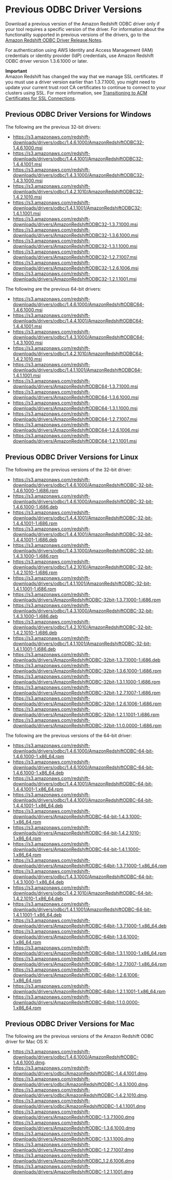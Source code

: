 # Previous ODBC Driver Versions<a name="odbc-previous-versions"></a>

 Download a previous version of the Amazon Redshift ODBC driver only if your tool requires a specific version of the driver\. For information about the functionality supported in previous versions of the drivers, go to the [Amazon Redshift ODBC Driver Release Notes](https://s3.amazonaws.com/redshift-downloads/drivers/odbc/1.4.7.1000/Amazon+Redshift+ODBC+Driver+Release+Notes.pdf)\.  

For authentication using AWS Identity and Access Management \(IAM\) credentials or identity provider \(IdP\) credentials, use Amazon Redshift ODBC driver version 1\.3\.6\.1000 or later\.

**Important**  
Amazon Redshift has changed the way that we manage SSL certificates\. If you must use a driver version earlier than 1\.3\.7\.1000, you might need to update your current trust root CA certificates to continue to connect to your clusters using SSL\. For more information, see [Transitioning to ACM Certificates for SSL Connections](connecting-transitioning-to-acm-certs.md)\.

## Previous ODBC Driver Versions for Windows<a name="odbc-previous-versions-windows"></a>

The following are the previous 32\-bit drivers: 
+ [https://s3\.amazonaws\.com/redshift\-downloads/drivers/odbc/1\.4\.6\.1000/AmazonRedshiftODBC32\-1\.4\.6\.1000\.msi ](https://s3.amazonaws.com/redshift-downloads/drivers/odbc/1.4.6.1000/AmazonRedshiftODBC32-1.4.6.1000.msi) 
+ [https://s3\.amazonaws\.com/redshift\-downloads/drivers/odbc/1\.4\.4\.1001/AmazonRedshiftODBC32\-1\.4\.4\.1001\.msi ](https://s3.amazonaws.com/redshift-downloads/drivers/odbc/1.4.4.1001/AmazonRedshiftODBC32-1.4.4.1001.msi) 
+ [https://s3\.amazonaws\.com/redshift\-downloads/drivers/odbc/1\.4\.3\.1000/AmazonRedshiftODBC32\-1\.4\.3\.1000\.msi ](https://s3.amazonaws.com/redshift-downloads/drivers/odbc/1.4.3.1000/AmazonRedshiftODBC32-1.4.3.1000.msi) 
+ [https://s3\.amazonaws\.com/redshift\-downloads/drivers/odbc/1\.4\.2\.1010/AmazonRedshiftODBC32\-1\.4\.2\.1010\.msi ](https://s3.amazonaws.com/redshift-downloads/drivers/odbc/1.4.2.1010/AmazonRedshiftODBC32-1.4.2.1010.msi) 
+ [https://s3\.amazonaws\.com/redshift\-downloads/drivers/odbc/1\.4\.1\.1001/AmazonRedshiftODBC32\-1\.4\.1\.1001\.msi ](https://s3.amazonaws.com/redshift-downloads/drivers/odbc/1.4.1.1001/AmazonRedshiftODBC32-1.4.1.1001.msi) 
+ [ https://s3\.amazonaws\.com/redshift\-downloads/drivers/AmazonRedshiftODBC32\-1\.3\.7\.1000\.msi ](https://s3.amazonaws.com/redshift-downloads/drivers/AmazonRedshiftODBC32-1.3.7.1000.msi) 
+ [https://s3\.amazonaws\.com/redshift\-downloads/drivers/AmazonRedshiftODBC32\-1\.3\.6\.1000\.msi](https://s3.amazonaws.com/redshift-downloads/drivers/AmazonRedshiftODBC32-1.3.6.1000.msi) 
+ [https://s3\.amazonaws\.com/redshift\-downloads/drivers/AmazonRedshiftODBC32\-1\.3\.1\.1000\.msi](https://s3.amazonaws.com/redshift-downloads/drivers/AmazonRedshiftODBC32-1.3.1.1000.msi) 
+ [https://s3\.amazonaws\.com/redshift\-downloads/drivers/AmazonRedshiftODBC32\-1\.2\.7\.1007\.msi](https://s3.amazonaws.com/redshift-downloads/drivers/AmazonRedshiftODBC32-1.2.7.1007.msi) 
+ [https://s3\.amazonaws\.com/redshift\-downloads/drivers/AmazonRedshiftODBC32\-1\.2\.6\.1006\.msi](https://s3.amazonaws.com/redshift-downloads/drivers/AmazonRedshiftODBC32-1.2.6.1006.msi) 
+ [https://s3\.amazonaws\.com/redshift\-downloads/drivers/AmazonRedshiftODBC32\-1\.2\.1\.1001\.msi](https://s3.amazonaws.com/redshift-downloads/drivers/AmazonRedshiftODBC32-1.2.1.1001.msi) 

The following are the previous 64\-bit drivers: 
+ [https://s3\.amazonaws\.com/redshift\-downloads/drivers/odbc/1\.4\.6\.1000/AmazonRedshiftODBC64\-1\.4\.6\.1000\.msi](https://s3.amazonaws.com/redshift-downloads/drivers/odbc/1.4.6.1000/AmazonRedshiftODBC64-1.4.6.1000.msi) 
+ [https://s3\.amazonaws\.com/redshift\-downloads/drivers/odbc/1\.4\.4\.1001/AmazonRedshiftODBC64\-1\.4\.4\.1001\.msi](https://s3.amazonaws.com/redshift-downloads/drivers/odbc/1.4.4.1001/AmazonRedshiftODBC64-1.4.4.1001.msi) 
+ [https://s3\.amazonaws\.com/redshift\-downloads/drivers/odbc/1\.4\.3\.1000/AmazonRedshiftODBC64\-1\.4\.3\.1000\.msi](https://s3.amazonaws.com/redshift-downloads/drivers/odbc/1.4.3.1000/AmazonRedshiftODBC64-1.4.3.1000.msi) 
+ [https://s3\.amazonaws\.com/redshift\-downloads/drivers/odbc/1\.4\.2\.1010/AmazonRedshiftODBC64\-1\.4\.2\.1010\.msi](https://s3.amazonaws.com/redshift-downloads/drivers/odbc/1.4.2.1010/AmazonRedshiftODBC64-1.4.2.1010.msi) 
+ [https://s3\.amazonaws\.com/redshift\-downloads/drivers/odbc/1\.4\.1\.1001/AmazonRedshiftODBC64\-1\.4\.1\.1001\.msi](https://s3.amazonaws.com/redshift-downloads/drivers/odbc/1.4.1.1001/AmazonRedshiftODBC64-1.4.1.1001.msi) 
+ [ https://s3\.amazonaws\.com/redshift\-downloads/drivers/AmazonRedshiftODBC64\-1\.3\.7\.1000\.msi ](https://s3.amazonaws.com/redshift-downloads/drivers/AmazonRedshiftODBC64-1.3.7.1000.msi) 
+ [https://s3\.amazonaws\.com/redshift\-downloads/drivers/AmazonRedshiftODBC64\-1\.3\.6\.1000\.msi](https://s3.amazonaws.com/redshift-downloads/drivers/AmazonRedshiftODBC64-1.3.6.1000.msi) 
+ [https://s3\.amazonaws\.com/redshift\-downloads/drivers/AmazonRedshiftODBC64\-1\.3\.1\.1000\.msi](https://s3.amazonaws.com/redshift-downloads/drivers/AmazonRedshiftODBC64-1.3.1.1000.msi) 
+ [https://s3\.amazonaws\.com/redshift\-downloads/drivers/AmazonRedshiftODBC64\-1\.2\.7\.1007\.msi](https://s3.amazonaws.com/redshift-downloads/drivers/AmazonRedshiftODBC64-1.2.7.1007.msi) 
+ [https://s3\.amazonaws\.com/redshift\-downloads/drivers/AmazonRedshiftODBC64\-1\.2\.6\.1006\.msi](https://s3.amazonaws.com/redshift-downloads/drivers/AmazonRedshiftODBC64-1.2.6.1006.msi) 
+  [https://s3\.amazonaws\.com/redshift\-downloads/drivers/AmazonRedshiftODBC64\-1\.2\.1\.1001\.msi](https://s3.amazonaws.com/redshift-downloads/drivers/AmazonRedshiftODBC64-1.2.1.1001.msi) 

## Previous ODBC Driver Versions for Linux<a name="odbc-previous-versions-linux"></a>

The following are the previous versions of the 32–bit driver: 
+ [https://s3\.amazonaws\.com/redshift\-downloads/drivers/odbc/1\.4\.6\.1000/AmazonRedshiftODBC\-32\-bit\-1\.4\.6\.1000\-1\.i686\.rpm](https://s3.amazonaws.com/redshift-downloads/drivers/odbc/1.4.6.1000/AmazonRedshiftODBC-32-bit-1.4.6.1000-1.i686.rpm)
+ [https://s3\.amazonaws\.com/redshift\-downloads/drivers/odbc/1\.4\.6\.1000/AmazonRedshiftODBC\-32\-bit\-1\.4\.6\.1000\-1\.i686\.deb](https://s3.amazonaws.com/redshift-downloads/drivers/odbc/1.4.6.1000/AmazonRedshiftODBC-32-bit-1.4.6.1000-1.i686.deb)
+ [https://s3\.amazonaws\.com/redshift\-downloads/drivers/odbc/1\.4\.4\.1001/AmazonRedshiftODBC\-32\-bit\-1\.4\.4\.1001\-1\.i686\.rpm](https://s3.amazonaws.com/redshift-downloads/drivers/odbc/1.4.4.1001/AmazonRedshiftODBC-32-bit-1.4.4.1001-1.i686.rpm)
+ [https://s3\.amazonaws\.com/redshift\-downloads/drivers/odbc/1\.4\.4\.1001/AmazonRedshiftODBC\-32\-bit\-1\.4\.4\.1001\-1\.i686\.deb](https://s3.amazonaws.com/redshift-downloads/drivers/odbc/1.4.4.1001/AmazonRedshiftODBC-32-bit-1.4.4.1001-1.i686.deb)
+ [https://s3\.amazonaws\.com/redshift\-downloads/drivers/odbc/1\.4\.3\.1000/AmazonRedshiftODBC\-32\-bit\-1\.4\.3\.1000\-1\.i686\.rpm](https://s3.amazonaws.com/redshift-downloads/drivers/odbc/1.4.3.1000/AmazonRedshiftODBC-32-bit-1.4.3.1000-1.i686.rpm)
+ [https://s3\.amazonaws\.com/redshift\-downloads/drivers/odbc/1\.4\.2\.1010/AmazonRedshiftODBC\-32\-bit\-1\.4\.2\.1010\-1\.i686\.rpm](https://s3.amazonaws.com/redshift-downloads/drivers/odbc/1.4.2.1010/AmazonRedshiftODBC-32-bit-1.4.2.1010-1.i686.rpm)
+  [https://s3\.amazonaws\.com/redshift\-downloads/drivers/odbc/1\.4\.1\.1001/AmazonRedshiftODBC\-32\-bit\-1\.4\.1\.1001\-1\.i686\.rpm](https://s3.amazonaws.com/redshift-downloads/drivers/odbc/1.4.1.1001/AmazonRedshiftODBC-32-bit-1.4.1.1001-1.i686.rpm)
+  [https://s3\.amazonaws\.com/redshift\-downloads/drivers/AmazonRedshiftODBC\-32bit\-1\.3\.7\.1000\-1\.i686\.rpm](https://s3.amazonaws.com/redshift-downloads/drivers/AmazonRedshiftODBC-32bit-1.3.7.1000-1.i686.rpm)
+ [https://s3\.amazonaws\.com/redshift\-downloads/drivers/odbc/1\.4\.3\.1000/AmazonRedshiftODBC\-32\-bit\-1\.4\.3\.1000\-1\.i686\.deb](https://s3.amazonaws.com/redshift-downloads/drivers/odbc/1.4.3.1000/AmazonRedshiftODBC-32-bit-1.4.3.1000-1.i686.deb)
+ [https://s3\.amazonaws\.com/redshift\-downloads/drivers/odbc/1\.4\.2\.1010/AmazonRedshiftODBC\-32\-bit\-1\.4\.2\.1010\-1\.i686\.deb](https://s3.amazonaws.com/redshift-downloads/drivers/odbc/1.4.2.1010/AmazonRedshiftODBC-32-bit-1.4.2.1010-1.i686.deb)
+ [https://s3\.amazonaws\.com/redshift\-downloads/drivers/odbc/1\.4\.1\.1001/AmazonRedshiftODBC\-32\-bit\-1\.4\.1\.1001\-1\.i686\.deb](https://s3.amazonaws.com/redshift-downloads/drivers/odbc/1.4.1.1001/AmazonRedshiftODBC-32-bit-1.4.1.1001-1.i686.deb)
+ [https://s3\.amazonaws\.com/redshift\-downloads/drivers/AmazonRedshiftODBC\-32bit\-1\.3\.7\.1000\-1\.i686\.deb](https://s3.amazonaws.com/redshift-downloads/drivers/AmazonRedshiftODBC-32bit-1.3.7.1000-1.i686.deb)
+ [https://s3\.amazonaws\.com/redshift\-downloads/drivers/AmazonRedshiftODBC\-32bit\-1\.3\.6\.1000\-1\.i686\.rpm](https://s3.amazonaws.com/redshift-downloads/drivers/AmazonRedshiftODBC-32bit-1.3.6.1000-1.i686.rpm) 
+ [https://s3\.amazonaws\.com/redshift\-downloads/drivers/AmazonRedshiftODBC\-32bit\-1\.3\.1\.1000\-1\.i686\.rpm](https://s3.amazonaws.com/redshift-downloads/drivers/AmazonRedshiftODBC-32bit-1.3.1.1000-1.i686.rpm)
+ [https://s3\.amazonaws\.com/redshift\-downloads/drivers/AmazonRedshiftODBC\-32bit\-1\.2\.7\.1007\-1\.i686\.rpm](https://s3.amazonaws.com/redshift-downloads/drivers/AmazonRedshiftODBC-32bit-1.2.7.1007-1.i686.rpm)
+ [https://s3\.amazonaws\.com/redshift\-downloads/drivers/AmazonRedshiftODBC\-32bit\-1\.2\.6\.1006\-1\.i686\.rpm](https://s3.amazonaws.com/redshift-downloads/drivers/AmazonRedshiftODBC-32bit-1.2.6.1006-1.i686.rpm)
+ [https://s3\.amazonaws\.com/redshift\-downloads/drivers/AmazonRedshiftODBC\-32bit\-1\.2\.1\.1001\-1\.i686\.rpm](https://s3.amazonaws.com/redshift-downloads/drivers/AmazonRedshiftODBC-32bit-1.2.1.1001-1.i686.rpm)
+ [https://s3\.amazonaws\.com/redshift\-downloads/drivers/AmazonRedshiftODBC\-32bit\-1\.1\.0\.0000\-1\.i686\.rpm](https://s3.amazonaws.com/redshift-downloads/drivers/AmazonRedshiftODBC-32bit-1.1.0.0000-1.i686.rpm) 

The following are the previous versions of the 64–bit driver: 
+ [https://s3\.amazonaws\.com/redshift\-downloads/drivers/odbc/1\.4\.6\.1000/AmazonRedshiftODBC\-64\-bit\-1\.4\.6\.1000\-1\.x86\_64\.rpm](https://s3.amazonaws.com/redshift-downloads/drivers/odbc/1.4.6.1000/AmazonRedshiftODBC-64-bit-1.4.6.1000-1.x86_64.rpm) 
+ [https://s3\.amazonaws\.com/redshift\-downloads/drivers/odbc/1\.4\.6\.1000/AmazonRedshiftODBC\-64\-bit\-1\.4\.6\.1000\-1\.x86\_64\.deb](https://s3.amazonaws.com/redshift-downloads/drivers/odbc/1.4.6.1000/AmazonRedshiftODBC-64-bit-1.4.6.1000-1.x86_64.deb) 
+ [https://s3\.amazonaws\.com/redshift\-downloads/drivers/odbc/1\.4\.4\.1001/AmazonRedshiftODBC\-64\-bit\-1\.4\.4\.1001\-1\.x86\_64\.rpm](https://s3.amazonaws.com/redshift-downloads/drivers/odbc/1.4.4.1001/AmazonRedshiftODBC-64-bit-1.4.4.1001-1.x86_64.rpm) 
+ [https://s3\.amazonaws\.com/redshift\-downloads/drivers/odbc/1\.4\.4\.1001/AmazonRedshiftODBC\-64\-bit\-1\.4\.4\.1001\-1\.x86\_64\.deb](https://s3.amazonaws.com/redshift-downloads/drivers/odbc/1.4.4.1001/AmazonRedshiftODBC-64-bit-1.4.4.1001-1.x86_64.deb) 
+ [https://s3\.amazonaws\.com/redshift\-downloads/drivers/AmazonRedshiftODBC\-64\-bit\-1\.4\.3\.1000\-1\.x86\_64\.rpm](https://s3.amazonaws.com/redshift-downloads/drivers/odbc/1.4.3.1000/AmazonRedshiftODBC-64-bit-1.4.3.1000-1.x86_64.rpm) 
+ [https://s3\.amazonaws\.com/redshift\-downloads/drivers/AmazonRedshiftODBC\-64\-bit\-1\.4\.2\.1010\-1\.x86\_64\.rpm](https://s3.amazonaws.com/redshift-downloads/drivers/odbc/1.4.2.1010/AmazonRedshiftODBC-64-bit-1.4.2.1010-1.x86_64.rpm) 
+ [https://s3\.amazonaws\.com/redshift\-downloads/drivers/AmazonRedshiftODBC\-64\-bit\-1\.4\.1\.1000\-1\.x86\_64\.rpm](https://s3.amazonaws.com/redshift-downloads/drivers/odbc/1.4.1.1001/AmazonRedshiftODBC-64-bit-1.4.1.1001-1.x86_64.rpm) 
+ [https://s3\.amazonaws\.com/redshift\-downloads/drivers/AmazonRedshiftODBC\-64bit\-1\.3\.7\.1000\-1\.x86\_64\.rpm](https://s3.amazonaws.com/redshift-downloads/drivers/AmazonRedshiftODBC-64bit-1.3.7.1000-1.x86_64.rpm) 
+ [https://s3\.amazonaws\.com/redshift\-downloads/drivers/odbc/1\.4\.3\.1000/AmazonRedshiftODBC\-64\-bit\-1\.4\.3\.1000\-1\.x86\_64\.deb](https://s3.amazonaws.com/redshift-downloads/drivers/odbc/1.4.3.1000/AmazonRedshiftODBC-64-bit-1.4.3.1000-1.x86_64.deb) 
+ [https://s3\.amazonaws\.com/redshift\-downloads/drivers/odbc/1\.4\.2\.1010/AmazonRedshiftODBC\-64\-bit\-1\.4\.2\.1010\-1\.x86\_64\.deb](https://s3.amazonaws.com/redshift-downloads/drivers/odbc/1.4.2.1010/AmazonRedshiftODBC-64-bit-1.4.2.1010-1.x86_64.deb) 
+ [https://s3\.amazonaws\.com/redshift\-downloads/drivers/odbc/1\.4\.1\.1001/AmazonRedshiftODBC\-64\-bit\-1\.4\.1\.1001\-1\.x86\_64\.deb](https://s3.amazonaws.com/redshift-downloads/drivers/odbc/1.4.1.1001/AmazonRedshiftODBC-64-bit-1.4.1.1001-1.x86_64.deb) 
+ [https://s3\.amazonaws\.com/redshift\-downloads/drivers/AmazonRedshiftODBC\-64bit\-1\.3\.7\.1000\-1\.x86\_64\.deb](https://s3.amazonaws.com/redshift-downloads/drivers/AmazonRedshiftODBC-64bit-1.3.7.1000-1.x86_64.deb) 
+  [https://s3\.amazonaws\.com/redshift\-downloads/drivers/AmazonRedshiftODBC\-64bit\-1\.3\.6\.1000\-1\.x86\_64\.rpm](https://s3.amazonaws.com/redshift-downloads/drivers/AmazonRedshiftODBC-64bit-1.3.6.1000-1.x86_64.rpm) 
+ [https://s3\.amazonaws\.com/redshift\-downloads/drivers/AmazonRedshiftODBC\-64bit\-1\.3\.1\.1000\-1\.x86\_64\.rpm](https://s3.amazonaws.com/redshift-downloads/drivers/AmazonRedshiftODBC-64bit-1.3.1.1000-1.x86_64.rpm) 
+ [https://s3\.amazonaws\.com/redshift\-downloads/drivers/AmazonRedshiftODBC\-64bit\-1\.2\.7\.1007\-1\.x86\_64\.rpm](https://s3.amazonaws.com/redshift-downloads/drivers/AmazonRedshiftODBC-64bit-1.2.7.1007-1.x86_64.rpm) 
+ [https://s3\.amazonaws\.com/redshift\-downloads/drivers/AmazonRedshiftODBC\-64bit\-1\.2\.6\.1006\-1\.x86\_64\.rpm](https://s3.amazonaws.com/redshift-downloads/drivers/AmazonRedshiftODBC-64bit-1.2.6.1006-1.x86_64.rpm) 
+ [https://s3\.amazonaws\.com/redshift\-downloads/drivers/AmazonRedshiftODBC\-64bit\-1\.2\.1\.1001\-1\.x86\_64\.rpm](https://s3.amazonaws.com/redshift-downloads/drivers/AmazonRedshiftODBC-64bit-1.2.1.1001-1.x86_64.rpm) 
+ [https://s3\.amazonaws\.com/redshift\-downloads/drivers/AmazonRedshiftODBC\-64bit\-1\.1\.0\.0000\-1\.x86\_64\.rpm](https://s3.amazonaws.com/redshift-downloads/drivers/AmazonRedshiftODBC-64bit-1.1.0.0000-1.x86_64.rpm) 

## Previous ODBC Driver Versions for Mac<a name="odbc-previous-versions-mac"></a>

The following are the previous versions of the Amazon Redshift ODBC driver for Mac OS X: 
+  [https://s3\.amazonaws\.com/redshift\-downloads/drivers/odbc/1\.4\.6\.1000/AmazonRedshiftODBC\-1\.4\.6\.1000\.dmg](https://s3.amazonaws.com/redshift-downloads/drivers/odbc/1.4.6.1000/AmazonRedshiftODBC-1.4.6.1000.dmg)\.
+ [https://s3\.amazonaws\.com/redshift\-downloads/drivers/odbc/AmazonRedshiftODBC\-1\.4\.4\.1001\.dmg](https://s3.amazonaws.com/redshift-downloads/drivers/odbc/1.4.4.1001/AmazonRedshiftODBC-1.4.4.1001.dmg)\.
+  [https://s3\.amazonaws\.com/redshift\-downloads/drivers/odbc/AmazonRedshiftODBC\-1\.4\.3\.1000\.dmg](https://s3.amazonaws.com/redshift-downloads/drivers/odbc/1.4.3.1000/AmazonRedshiftODBC-1.4.3.1000.dmg)\.
+  [https://s3\.amazonaws\.com/redshift\-downloads/drivers/odbc/AmazonRedshiftODBC\-1\.4\.2\.1010\.dmg](https://s3.amazonaws.com/redshift-downloads/drivers/odbc/1.4.2.1010/AmazonRedshiftODBC-1.4.2.1010.dmg)\.
+  [https://s3\.amazonaws\.com/redshift\-downloads/drivers/odbc/AmazonRedshiftODBC\-1\.4\.1\.1001\.dmg](https://s3.amazonaws.com/redshift-downloads/drivers/odbc/1.4.1.1001/AmazonRedshiftODBC-1.4.1.1001.dmg) 
+ [https://s3\.amazonaws\.com/redshift\-downloads/drivers/AmazonRedshiftODBC\-1\.3\.7\.1000\.dmg](https://s3.amazonaws.com/redshift-downloads/drivers/AmazonRedshiftODBC-1.3.7.1000.dmg) 
+   [https://s3\.amazonaws\.com/redshift\-downloads/drivers/AmazonRedshiftODBC\-1\.3\.6\.1000\.dmg](https://s3.amazonaws.com/redshift-downloads/drivers/AmazonRedshiftODBC-1.3.6.1000.dmg) 
+ [https://s3\.amazonaws\.com/redshift\-downloads/drivers/AmazonRedshiftODBC\-1\.3\.1\.1000\.dmg](https://s3.amazonaws.com/redshift-downloads/drivers/AmazonRedshiftODBC-1.3.1.1000.dmg) 
+  [https://s3\.amazonaws\.com/redshift\-downloads/drivers/AmazonRedshiftODBC\-1\.2\.7\.1007\.dmg](https://s3.amazonaws.com/redshift-downloads/drivers/AmazonRedshiftODBC-1.2.7.1007.dmg) 
+  [https://s3\.amazonaws\.com/redshift\-downloads/drivers/AmazonRedshiftODBC\_1\.2\.6\.1006\.dmg](https://s3.amazonaws.com/redshift-downloads/drivers/AmazonRedshiftODBC_1.2.6.1006.dmg) 
+  [https://s3\.amazonaws\.com/redshift\-downloads/drivers/AmazonRedshiftODBC\-1\.2\.1\.1001\.dmg](https://s3.amazonaws.com/redshift-downloads/drivers/AmazonRedshiftODBC-1.2.1.1001.dmg) 